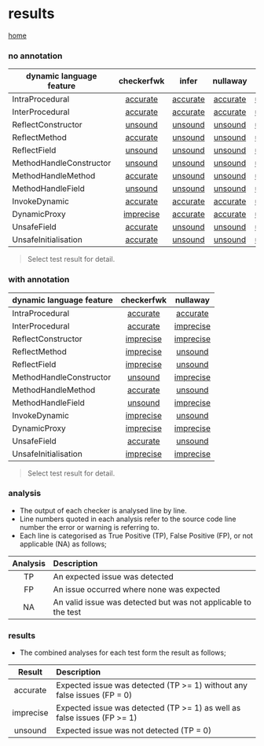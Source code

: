 # results

[home](https://github.com/michaelemery/staticanalysis)

### no annotation

| dynamic language feature | checkerfwk | infer | nullaway | pmd |  spotbugs |
| --- | :---: | :---: | :---: | :---: | :---: |
| IntraProcedural | [accurate](https://github.com/michaelemery/staticanalysis/blob/master/results/nullness/checkerframework.md#IntraProcedural) | [accurate](https://github.com/michaelemery/staticanalysis/blob/master/results/nullness/infer.md#IntraProcedural) | [accurate](https://github.com/michaelemery/staticanalysis/blob/master/results/nullness/nullaway.md#IntraProcedural) | [unsound](https://github.com/michaelemery/staticanalysis/blob/master/results/nullness/pmd.md#IntraProcedural) | [accurate](https://github.com/michaelemery/staticanalysis/blob/master/results/nullness/spotbugs.md#IntraProcedural) |
| InterProcedural | [accurate](https://github.com/michaelemery/staticanalysis/blob/master/results/nullness/checkerframework.md#InterProcedural) | [accurate](https://github.com/michaelemery/staticanalysis/blob/master/results/nullness/infer.md#InterProcedural) | [accurate](https://github.com/michaelemery/staticanalysis/blob/master/results/nullness/nullaway.md#InterProcedural) | [unsound](https://github.com/michaelemery/staticanalysis/blob/master/results/nullness/pmd.md#InterProcedural) | [unsound](https://github.com/michaelemery/staticanalysis/blob/master/results/nullness/spotbugs.md#InterProcedural) |
| ReflectConstructor | [unsound](https://github.com/michaelemery/staticanalysis/blob/master/results/nullness/checkerframework.md#ReflectConstructor) | [unsound](https://github.com/michaelemery/staticanalysis/blob/master/results/nullness/infer.md#ReflectConstructor) | [unsound](https://github.com/michaelemery/staticanalysis/blob/master/results/nullness/nullaway.md#ReflectConstructor) | [unsound](https://github.com/michaelemery/staticanalysis/blob/master/results/nullness/pmd.md#ReflectConstructor) | [unsound](https://github.com/michaelemery/staticanalysis/blob/master/results/nullness/spotbugs.md#ReflectConstructor) |
| ReflectMethod | [accurate](https://github.com/michaelemery/staticanalysis/blob/master/results/nullness/checkerframework.md#ReflectMethod) | [unsound](https://github.com/michaelemery/staticanalysis/blob/master/results/nullness/infer.md#ReflectMethod) | [unsound](https://github.com/michaelemery/staticanalysis/blob/master/results/nullness/nullaway.md#ReflectMethod) | [unsound](https://github.com/michaelemery/staticanalysis/blob/master/results/nullness/pmd.md#ReflectMethod) | [unsound](https://github.com/michaelemery/staticanalysis/blob/master/results/nullness/spotbugs.md#ReflectMethod) |
| ReflectField | [unsound](https://github.com/michaelemery/staticanalysis/blob/master/results/nullness/checkerframework.md#ReflectField) | [unsound](https://github.com/michaelemery/staticanalysis/blob/master/results/nullness/infer.md#ReflectField) | [unsound](https://github.com/michaelemery/staticanalysis/blob/master/results/nullness/nullaway.md#ReflectField) | [unsound](https://github.com/michaelemery/staticanalysis/blob/master/results/nullness/pmd.md#ReflectField) | [unsound](https://github.com/michaelemery/staticanalysis/blob/master/results/nullness/spotbugs.md#ReflectField) |
| MethodHandleConstructor | [unsound](https://github.com/michaelemery/staticanalysis/blob/master/results/nullness/checkerframework.md#MethodHandleConstructor) | [unsound](https://github.com/michaelemery/staticanalysis/blob/master/results/nullness/infer.md#MethodHandleConstructor) | [unsound](https://github.com/michaelemery/staticanalysis/blob/master/results/nullness/nullaway.md#MethodHandleConstructor) | [unsound](https://github.com/michaelemery/staticanalysis/blob/master/results/nullness/pmd.md#MethodHandleConstructor) | [unsound](https://github.com/michaelemery/staticanalysis/blob/master/results/nullness/spotbugs.md#MethodHandleConstructor) |
| MethodHandleMethod | [accurate](https://github.com/michaelemery/staticanalysis/blob/master/results/nullness/checkerframework.md#MethodHandleMethod) | [unsound](https://github.com/michaelemery/staticanalysis/blob/master/results/nullness/infer.md#MethodHandleMethod) | [unsound](https://github.com/michaelemery/staticanalysis/blob/master/results/nullness/nullaway.md#MethodHandleMethod) | [unsound](https://github.com/michaelemery/staticanalysis/blob/master/results/nullness/pmd.md#MethodHandleMethod) | [unsound](https://github.com/michaelemery/staticanalysis/blob/master/results/nullness/spotbugs.md#MethodHandleMethod) |
| MethodHandleField | [unsound](https://github.com/michaelemery/staticanalysis/blob/master/results/nullness/checkerframework.md#MethodHandleField) | [unsound](https://github.com/michaelemery/staticanalysis/blob/master/results/nullness/infer.md#MethodHandleField) | [unsound](https://github.com/michaelemery/staticanalysis/blob/master/results/nullness/nullaway.md#MethodHandleField) | [unsound](https://github.com/michaelemery/staticanalysis/blob/master/results/nullness/pmd.md#MethodHandleField) | [unsound](https://github.com/michaelemery/staticanalysis/blob/master/results/nullness/spotbugs.md#MethodHandleField) |
| InvokeDynamic | [accurate](https://github.com/michaelemery/staticanalysis/blob/master/results/nullness/checkerframework.md#InvokeDynamic) | [accurate](https://github.com/michaelemery/staticanalysis/blob/master/results/nullness/infer.md#InvokeDynamic) | [accurate](https://github.com/michaelemery/staticanalysis/blob/master/results/nullness/nullaway.md#InvokeDynamic) | [unsound](https://github.com/michaelemery/staticanalysis/blob/master/results/nullness/pmd.md#InvokeDynamic) | [unsound](https://github.com/michaelemery/staticanalysis/blob/master/results/nullness/spotbugs.md#InvokeDynamic) |
| DynamicProxy | [imprecise](https://github.com/michaelemery/staticanalysis/blob/master/results/nullness/checkerframework.md#DynamicProxy) | [accurate](https://github.com/michaelemery/staticanalysis/blob/master/results/nullness/infer.md#DynamicProxy) | [accurate](https://github.com/michaelemery/staticanalysis/blob/master/results/nullness/nullaway.md#DynamicProxy) | [unsound](https://github.com/michaelemery/staticanalysis/blob/master/results/nullness/pmd.md#DynamicProxy) | [unsound](https://github.com/michaelemery/staticanalysis/blob/master/results/nullness/spotbugs.md#DynamicProxy) |
| UnsafeField | [accurate](https://github.com/michaelemery/staticanalysis/blob/master/results/nullness/checkerframework.md#UnsafeField) | [unsound](https://github.com/michaelemery/staticanalysis/blob/master/results/nullness/infer.md#UnsafeField) | [unsound](https://github.com/michaelemery/staticanalysis/blob/master/results/nullness/nullaway.md#UnsafeField) | [unsound](https://github.com/michaelemery/staticanalysis/blob/master/results/nullness/pmd.md#UnsafeField) | [unsound](https://github.com/michaelemery/staticanalysis/blob/master/results/nullness/spotbugs.md#UnsafeField) |
| UnsafeInitialisation | [accurate](https://github.com/michaelemery/staticanalysis/blob/master/results/nullness/checkerframework.md#UnsafeInitialisation) | [unsound](https://github.com/michaelemery/staticanalysis/blob/master/results/nullness/infer.md#UnsafeInitialisation) | [unsound](https://github.com/michaelemery/staticanalysis/blob/master/results/nullness/spotbugs.md#UnsafeInitialisation) | [unsound](https://github.com/michaelemery/staticanalysis/blob/master/results/nullness/pmd.md#UnsafeInitialisation) | [unsound](https://github.com/michaelemery/staticanalysis/blob/master/results/nullness/spotbugs.md#UnsafeInitialisation) |

> Select test result for detail.

### with annotation

| dynamic language feature | checkerfwk | nullaway |
| --- | :---: | :---: |
| IntraProcedural | [accurate](https://github.com/michaelemery/staticanalysis/blob/master/results/nullnessCheckerFramework/checkerframework.md#IntraProcedural) | [accurate](https://github.com/michaelemery/staticanalysis/blob/master/results/nullnessJavax/nullaway.md#IntraProcedural) |
| InterProcedural | [accurate](https://github.com/michaelemery/staticanalysis/blob/master/results/nullnessCheckerFramework/checkerframework.md#InterProcedural) | [imprecise](https://github.com/michaelemery/staticanalysis/blob/master/results/nullnessJavax/nullaway.md#InterProcedural) | |
| ReflectConstructor | [imprecise](https://github.com/michaelemery/staticanalysis/blob/master/results/nullnessCheckerFramework/checkerframework.md#ReflectConstructor) | [imprecise](https://github.com/michaelemery/staticanalysis/blob/master/results/nullnessJavax/nullaway.md#ReflectConstructor) |
| ReflectMethod | [imprecise](https://github.com/michaelemery/staticanalysis/blob/master/results/nullnessCheckerFramework/checkerframework.md#ReflectMethod)| [unsound](https://github.com/michaelemery/staticanalysis/blob/master/results/nullnessJavax/nullaway.md#ReflectMethod) |
| ReflectField | [imprecise](https://github.com/michaelemery/staticanalysis/blob/master/results/nullnessCheckerFramework/checkerframework.md#ReflectField)| [unsound](https://github.com/michaelemery/staticanalysis/blob/master/results/nullnessJavax/nullaway.md#ReflectField) |
| MethodHandleConstructor | [unsound](https://github.com/michaelemery/staticanalysis/blob/master/results/nullnessCheckerFramework/checkerframework.md#MethodHandleConstructor) | [imprecise](https://github.com/michaelemery/staticanalysis/blob/master/results/nullnessJavax/nullaway.md#MethodHandleConstructor) |
| MethodHandleMethod | [accurate](https://github.com/michaelemery/staticanalysis/blob/master/results/nullnessCheckerFramework/checkerframework.md#MethodHandleMethod)| [unsound](https://github.com/michaelemery/staticanalysis/blob/master/results/nullnessJavax/nullaway.md#MethodHandleMethod) |
| MethodHandleField | [unsound](https://github.com/michaelemery/staticanalysis/blob/master/results/nullnessCheckerFramework/checkerframework.md#MethodHandleField) | [imprecise](https://github.com/michaelemery/staticanalysis/blob/master/results/nullnessJavax/nullaway.md#MethodHandleField) |
| InvokeDynamic | [imprecise](https://github.com/michaelemery/staticanalysis/blob/master/results/nullnessCheckerFramework/checkerframework.md#InvokeDynamic)| [unsound](https://github.com/michaelemery/staticanalysis/blob/master/results/nullnessJavax/nullaway.md#InvokeDynamic) |
| DynamicProxy | [imprecise](https://github.com/michaelemery/staticanalysis/blob/master/results/nullnessCheckerFramework/checkerframework.md#DynamicProxy) | [imprecise](https://github.com/michaelemery/staticanalysis/blob/master/results/nullnessJavax/nullaway.md#DynamicProxy) |
| UnsafeField | [accurate](https://github.com/michaelemery/staticanalysis/blob/master/results/nullnessCheckerFramework/checkerframework.md#UnsafeField) | [unsound](https://github.com/michaelemery/staticanalysis/blob/master/results/nullnessJavax/nullaway.md#UnsafeField) |
| UnsafeInitialisation | [imprecise](https://github.com/michaelemery/staticanalysis/blob/master/results/nullnessCheckerFramework/checkerframework.md#UnsafeInitialisation) | [imprecise](https://github.com/michaelemery/staticanalysis/blob/master/results/nullnessJavax/spotbugs.md#UnsafeInitialisation) |

> Select test result for detail.

### analysis

* The output of each checker is analysed line by line.
* Line numbers quoted in each analysis refer to the source code line number the error or warning is referring to.
* Each line is categorised as True Positive (TP), False Positive (FP), or not applicable (NA) as follows;

| Analysis | Description |
| :---: | :--- |
| TP | An expected issue was detected |
| FP | An issue occurred where none was expected |
| NA | An valid issue was detected but was not applicable to the test |

### results

* The combined analyses for each test form the result as follows;

| Result | Description |
| :---: | :--- |
| accurate | Expected issue was detected (TP >= 1) without any false issues (FP = 0) |
| imprecise | Expected issue was detected (TP >= 1) as well as false issues (FP >= 1) |
| unsound | Expected issue was not detected (TP = 0)|
